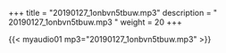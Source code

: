 +++
title = "20190127_1onbvn5tbuw.mp3"
description = " 20190127_1onbvn5tbuw.mp3 "
weight = 20
+++

{{< myaudio01 mp3="20190127_1onbvn5tbuw.mp3" >}}

